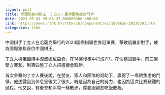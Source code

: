 ```yaml
---
layout: post
title: 奪國際象棋棋王　丁立人：贏得跟焦慮的鬥爭
date: 2023-05-01 09:03:37.000000000 +08:00
link: https://news.rthk.hk/rthk/ch/component/k2/1698616-20230501.htm
categories: rthk
---
```


中國棋手丁立人在哈薩克舉行的2023國際棋聯世界冠軍賽，擊敗俄羅斯對手，成為國際象棋首位中國棋王。

丁立人與俄國棋手涅波姆尼亞奇，在14盤慢棋中打成7:7。在快棋加賽中，前三盤雙方賽和，到第四盤丁立人把握機會取勝。

首次參賽的丁立人賽後說，在朋友、家人和團隊的幫助下，贏得了一場跟焦慮的鬥爭。他透露回到休息室後哭了很久，既是因為自己的努力，也因為這次比賽艱難的過程。他又說，賽後會和平常一樣散步，還要跟親友吃飯慶祝。
